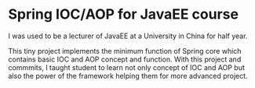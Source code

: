 # Spring IOC/AOP for JavaEE course

I was used to be a lecturer of JavaEE at a University in China for half year.

This tiny project implements the minimum function of Spring core which contains basic IOC and AOP concept and function. With this project and commmits, I taught student to learn not only concept of IOC and AOP but also the power of the framework helping them for more advanced project.
